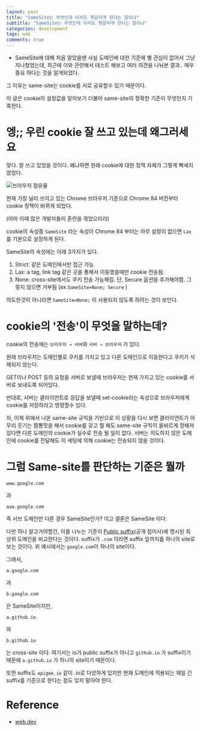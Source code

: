 ```yaml
---
layout: post
title: "SameSite는 무엇인데 이리도 헷갈리게 한다는 말이냐"
subtitle: "SameSite는 무엇인데 이리도 헷갈리게 한다는 말이냐"
categories: development
tags: web
comments: true
---
```


- SameSite에 대해 처음 알았을땐 사실 도메인에 대한 기준에 별 관심이 없어서 그냥 지나쳤었는데, 최근에 이와 관련해서 테스트 해보고 여러 의견을 나눠본 결과.. 매우 중요 하다는 것을 알게되었다.

그 이유는 same-site는 cookie를 서로 공유할수 있기 때문이다.

이 글은 cookie의 설정값을 알아보기 더불어 same-site의 정확한 기준이 무엇인지 기록한다.

# 엥;; 우린 cookie 잘 쓰고 있는데 왜그러세요

맞다. 잘 쓰고 있었을 것이다. 왜냐하면 원래 cookie에 대한 정책 자체가 그렇게 빡세지 않았다.

![브라우저 점유율](https://uc8c2e13ba114b03c0e50f50772b.dl.dropboxusercontent.com/cd/0/inline/BW0PSqXFO7faD8KixHst1qu5ypUm8tA6HZE0z7IShwNFG9GKCv89VrXmNK9e_SPuWfArdElsf4qb5V4lxdIm70RBE6s1_SFFvBe0r4rIRROvkpQiPtRztnAjGWSfXA_ZeHP91nJtMUHuY5j0uoVgpIU2/file#)

현재 가장 널리 쓰이고 있는 Chrome 브라우저 기준으로 Chrome 84 버전부터 cookie 정책이 바뀌게 되었다.

(아마 이때 많은 개발자들이 혼란을 겪었으리라)

cookie의 속성중 `SameSite` 라는 속성이 Chrome 84 부터는 아무 설정이 없으면 `Lax` 를 기본으로 설정하게 된다.

SameSite의 속성에는 아래 3가지가 있다.

1. Strict: 같은 도메인에서만 접근 가능
2. Lax: a tag, link tag 같은 곳을 통해서 이동했을때만 cookie 전송됨.
3. None: cross-site에서도 쿠키 전송 가능해짐. 단, Secure 옵션을 추가해야함. 그렇지 않으면 거부됨
   (ex.`SameSite=None; Secure` )

의도한것이 아니라면 `SameSite=None;` 이 사용되지 않도록 하려는 것이 보인다.

# cookie의 '전송'이 무엇을 말하는데?

cookie의 전송에는 `브라우저 → 서버`와 `서버 → 브라우저` 가 있다.

원래 브라우저는 도메인별로 쿠키를 가지고 있고 다른 도메인으로 이동한다고 쿠키가 삭제되지 않는다.

GET이나 POST 등의 요청을 서버로 보낼때 브라우저는 현재 가지고 있는 cookie를 서버로 보내도록 되어있다.

반대로, 서버는 클라이언트로 응답을 보낼때 set-cookie라는 속성으로 브라우저에게 cookie를 저장하라고 명령할수 있다.

자, 이제 위에서 나온 same-site 규칙을 기반으로 이 상황을 다시 보면 클라이언트가 아무리 웃기는 짬뽕짓을 해서 cookie를 갖고 뭘 해도 same-site 규칙이 올바르게 정해져 있다면 다른 도메인의 cookie가 실수로 전송 될 일이 없다. 서버는 의도하지 않은 도메인에 cookie를 전달해도 이 세팅에 의해 cookie는 전송되지 않을 것이다.

# 그럼 Same-site를 판단하는 기준은 뭘까

`www.google.com`

과

`aaa.google.com`

즉 서브 도메인만 다른 경우 SameSite인가? 이고 결론은 SameSite 이다.

다만 하나 알고가야할건, 이를 나누는 기준이 [Public suffix](https://publicsuffix.org/list/public_suffix_list.dat)(공개 접미사)에 명시된 최상위 도메인을 비교한다는 것이다. suffix가 `.com` 이라면 suffix 앞까지를 하나의 site로 보는 것이다. 위 예시에서는 `google.com`이 하나의 site이다.

그래서,

`a.google.com`

과

`b.google.com`

은 SameSite이지만,

`a.github.io`

와

`b.github.io`

는 cross-site 이다. 여기서는 io가 public suffix가 아니고 `github.io` 가 suffix이기 때문에 `a.github.io` 가 하나의 site이기 때문이다.

또한 suffix도 `apigee.io` 같이 .io로 다양하게 있지만 현재 도메인에 적용되는 제일 긴 suffix를 기준으로 한다는 점도 잊지 말아야 한다.

# Reference

- [web.dev](https://web.dev/samesite-cookies-explained/#explicitly-state-cookie-usage-with-the-samesite-attribute)
